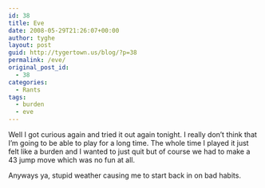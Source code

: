 ```yaml
---
id: 38
title: Eve
date: 2008-05-29T21:26:07+00:00
author: tyghe
layout: post
guid: http://tygertown.us/blog/?p=38
permalink: /eve/
original_post_id:
  - 38
categories:
  - Rants
tags:
  - burden
  - eve
---
```

Well I got curious again and tried it out again tonight. I really don&#8217;t think that I&#8217;m going to be able to play for a long time. The whole time I played it just felt like a burden and I wanted to just quit but of course we had to make a 43 jump move which was no fun at all.

Anyways ya, stupid weather causing me to start back in on bad habits.
